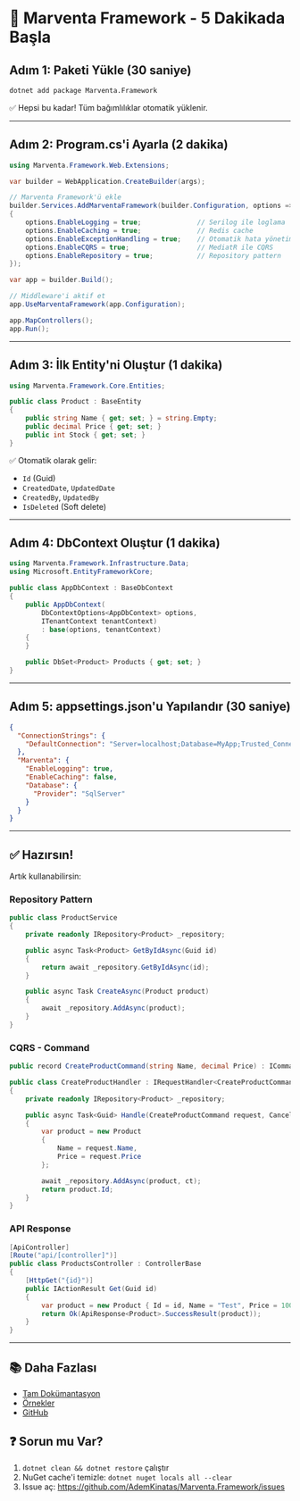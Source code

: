 # 🚀 Marventa Framework - 5 Dakikada Başla

## Adım 1: Paketi Yükle (30 saniye)

```bash
dotnet add package Marventa.Framework
```

✅ Hepsi bu kadar! Tüm bağımlılıklar otomatik yüklenir.

---

## Adım 2: Program.cs'i Ayarla (2 dakika)

```csharp
using Marventa.Framework.Web.Extensions;

var builder = WebApplication.CreateBuilder(args);

// Marventa Framework'ü ekle
builder.Services.AddMarventaFramework(builder.Configuration, options =>
{
    options.EnableLogging = true;              // Serilog ile loglama
    options.EnableCaching = true;              // Redis cache
    options.EnableExceptionHandling = true;    // Otomatik hata yönetimi
    options.EnableCQRS = true;                 // MediatR ile CQRS
    options.EnableRepository = true;           // Repository pattern
});

var app = builder.Build();

// Middleware'i aktif et
app.UseMarventaFramework(app.Configuration);

app.MapControllers();
app.Run();
```

---

## Adım 3: İlk Entity'ni Oluştur (1 dakika)

```csharp
using Marventa.Framework.Core.Entities;

public class Product : BaseEntity
{
    public string Name { get; set; } = string.Empty;
    public decimal Price { get; set; }
    public int Stock { get; set; }
}
```

✅ Otomatik olarak gelir:
- `Id` (Guid)
- `CreatedDate`, `UpdatedDate`
- `CreatedBy`, `UpdatedBy`
- `IsDeleted` (Soft delete)

---

## Adım 4: DbContext Oluştur (1 dakika)

```csharp
using Marventa.Framework.Infrastructure.Data;
using Microsoft.EntityFrameworkCore;

public class AppDbContext : BaseDbContext
{
    public AppDbContext(
        DbContextOptions<AppDbContext> options,
        ITenantContext tenantContext)
        : base(options, tenantContext)
    {
    }

    public DbSet<Product> Products { get; set; }
}
```

---

## Adım 5: appsettings.json'u Yapılandır (30 saniye)

```json
{
  "ConnectionStrings": {
    "DefaultConnection": "Server=localhost;Database=MyApp;Trusted_Connection=True;"
  },
  "Marventa": {
    "EnableLogging": true,
    "EnableCaching": false,
    "Database": {
      "Provider": "SqlServer"
    }
  }
}
```

---

## ✅ Hazırsın!

Artık kullanabilirsin:

### Repository Pattern
```csharp
public class ProductService
{
    private readonly IRepository<Product> _repository;

    public async Task<Product> GetByIdAsync(Guid id)
    {
        return await _repository.GetByIdAsync(id);
    }

    public async Task CreateAsync(Product product)
    {
        await _repository.AddAsync(product);
    }
}
```

### CQRS - Command
```csharp
public record CreateProductCommand(string Name, decimal Price) : ICommand<Guid>;

public class CreateProductHandler : IRequestHandler<CreateProductCommand, Guid>
{
    private readonly IRepository<Product> _repository;

    public async Task<Guid> Handle(CreateProductCommand request, CancellationToken ct)
    {
        var product = new Product
        {
            Name = request.Name,
            Price = request.Price
        };

        await _repository.AddAsync(product, ct);
        return product.Id;
    }
}
```

### API Response
```csharp
[ApiController]
[Route("api/[controller]")]
public class ProductsController : ControllerBase
{
    [HttpGet("{id}")]
    public IActionResult Get(Guid id)
    {
        var product = new Product { Id = id, Name = "Test", Price = 100 };
        return Ok(ApiResponse<Product>.SuccessResult(product));
    }
}
```

---

## 📚 Daha Fazlası

- [Tam Dokümantasyon](README.md)
- [Örnekler](examples/)
- [GitHub](https://github.com/AdemKinatas/Marventa.Framework)

## ❓ Sorun mu Var?

1. `dotnet clean && dotnet restore` çalıştır
2. NuGet cache'i temizle: `dotnet nuget locals all --clear`
3. Issue aç: https://github.com/AdemKinatas/Marventa.Framework/issues
